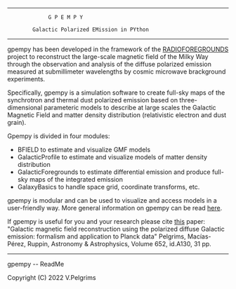 ***
				 G P E M P Y

		    Galactic Polarized EMission in PYthon

***

gpempy has been developed in the framework of the [RADIOFOREGROUNDS](https://radioforegrounds.eu) project to reconstruct the large-scale magnetic field of the Milky Way through the observation and analysis of the diffuse polarized emission measured at submillimeter wavelengths by cosmic microwave brackground experiments.

Specifically, gpempy is a simulation software to create full-sky maps of the synchrotron and thermal dust polarized emission based on three-dimensional parameteric models to describe at large scales the Galactic Magnetic Field and matter density distribution (relativistic electron and dust grain).

Gpempy is divided in four modules:
- BFIELD to estimate and visualize GMF models
- GalacticProfile to estimate and visualize models of matter density distribution
- GalacticForegrounds to estimate differential emission and produce full-sky maps of the integrated emission
- GalaxyBasics to handle space grid, coordinate transforms, etc.

gpempy is modular and can be used to visualize and access models in a user-friendly way.
More general information on gpempy can be read [here](GeneralDoc).

If gpempy is useful for you and your research please cite [this](https://doi.org/10.1051/0004-6361/201833962) paper:
"Galactic magnetic field reconstruction using the polarized diffuse Galactic emission: formalism and application to Planck data"
Pelgrims, Macías-Pérez, Ruppin, Astronomy & Astrophysics, Volume 652, id.A130, 31 pp.

---
gpempy -- ReadMe

Copyright (C) 2022  V.Pelgrims

